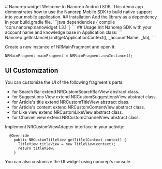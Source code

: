 <snippet>
  <content>
# Nanorep widget
Welcome to Nanorep Android SDK. This demo app demonstrates how to use the Nanorep Mobile SDK to build native support into your mobile application.
## Installation
Add the library as a dependency in your build.gradle file.
```java
dependencies {
    compile 'com.nanorep:nanowidget:1.3.1'
}
```
## Usage
Init Nanorep SDK with your account name and knowledge base in Application class:
```
Nanorep.getInstance().init(getApplicationContext(), _accountName, _kb);
```

Create a new instance of NRMainFragment and open it:
```
NRMainFragment mainFragment = NRMainFragment.newInstance();
```
## UI Customization
You can customize the UI of the following fragment's parts:

 - for Search Bar extend NRCustomSearchBarView abstract class.
 - for Suggestions View extend NRCustomSuggestionsView abstract class.
 - for Article's title extend NRCustomTitleView abstract class.
 - for Article's content extend NRCustomContentView abstract class.
 - for Like view extend NRCustomLikeView abstract class.
 - for Channel view extend NRCustomChannelView abstract class.
 
Implement NRCustomViewAdapter interface in your activity:
 
```
  @Override
    public NRCustomTitleView getTitle(Context context) {
      TitleView titleView = new TitleView(context);
      return titleView;
    }
```
You can also customize the UI widget using nanorep's console.



</content>
</snippet>
